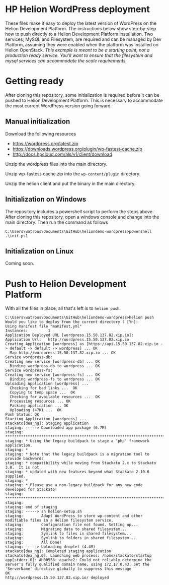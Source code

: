 HP Helion WordPress deployment
=======================

These files make it easy to deploy the latest version of WordPress on the Helion Development Platform. The instructions below show step-by-step how to push directly to a Helion Development Platform installation. Two services, MySQL and Filesystem, are required and can be managed by Dev Platform, assuming they were enabled when the platform was installed on Helion OpenStack. *This example is meant to be a starting point, not a production ready service. You'll want to ensure that the filesystem and mysql services can accommodate the scale requirements.*

# Getting ready
After cloning this repository, some initialization is required before it can be pushed to Helion Development Platform. This is necessary to accommodate the most current WordPress version going forward.

## Manual initialization
Download the following resources

 * https://wordpress.org/latest.zip
 * https://downloads.wordpress.org/plugin/wp-fastest-cache.zip
 * http://docs.hpcloud.com/als/v1/client/download

Unzip the wordpress files into the main directory.

Unzip wp-fastest-cache.zip into the ```wp-content/plugin``` directory.

Unzip the helion client and put the binary in the main directory.

## Initialization on Windows
The repository includes a powershell script to perform the steps above. After cloning this repository, open a windows console and change into the main directory. Then run the command as follows

```
C:\Users\watrous\Documents\GitHub\heliondemo-wordpress>powershell .\init.ps1
```

## Initialization on Linux
Coming soon.

# Push to Helion Development Platform
With all the files in place, all that's left is to ```helion push```.

```
C:\Users\watrous\Documents\GitHub\heliondemo-wordpress>helion push
Would you like to deploy from the current directory ? [Yn]:
Using manifest file "manifest.yml"
Instances:         1
Application Deployed URL [wordpress.15.50.137.82.xip.io]:
Application Url:   http://wordpress.15.50.137.82.xip.io
Creating Application [wordpress] as [https://api.15.50.137.82.xip.io -> default -> default -> wordpress] ... OK
  Map http://wordpress.15.50.137.82.xip.io ... OK
Service wordpress-db:
Creating new service [wordpress-db] ... OK
  Binding wordpress-db to wordpress ... OK
Service wordpress-fs:
Creating new service [wordpress-fs] ... OK
  Binding wordpress-fs to wordpress ... OK
Uploading Application [wordpress] ...
  Checking for bad links ...  OK
  Copying to temp space ...  OK
  Checking for available resources ...  OK
  Processing resources ... OK
  Packing application ... OK
  Uploading (47K) ...  OK
Push Status: OK
Starting Application [wordpress] ...
stackato[dea_ng]: Staging application
staging: -----> Downloaded app package (6.7M)
staging: ****************************************************************************
staging: * Using the legacy buildpack to stage a 'php' framework application.
staging: *
staging: * Note that the legacy buildpack is a migration tool to provide backwards
staging: * compatibility while moving from Stackato 2.x to Stackato 3.0.  It is not
staging: * updated with new features beyond what Stackato 2.10.6 supplied.
staging: *
staging: * Please use a non-legacy buildpack for any new code developed for Stackato!
staging: ****************************************************************************
staging:
staging: end of staging
staging: -----> sh helion-setup.sh
staging:        Adapt WordPress to store wp-content and other modifiable files in a Helion filesystem service.
staging:        Configuration file not found. Setting up...
staging:        Migrating data to shared filesystem...
staging:        Symlink to files in shared filesystem...
staging:        Symlink to folders in shared filesystem...
staging:        All Done!
staging: -----> Uploading droplet (4.4M)
stackato[dea_ng]: Completed staging application
stackato[dea_ng.0]: Launching web process: /home/stackato/startup
app[stderr.0]: AH00558: apache2: Could not reliably determine the server's fully qualified domain name, using 172.17.0.43. Set the 'ServerName' directive globally to suppress this message
OK
http://wordpress.15.50.137.82.xip.io/ deployed
```
